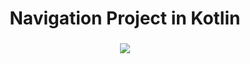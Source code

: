 <h1 align="center">Navigation Project in Kotlin</h1>

###

<div align="center">
  <img height="" src="https://cdn.discordapp.com/attachments/914572071114264659/1156666392800657439/gif_app.gif?ex=6515cd05&is=65147b85&hm=3b90ed8afa5d0d893d860d1f3642ef763d68dacfce6687ca1d55e9c9b5b80198&"  />
</div>

###
